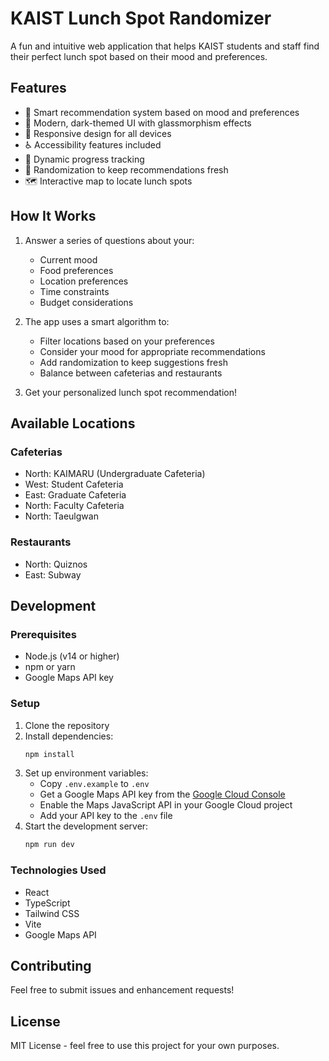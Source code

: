 # KAIST Lunch Spot Randomizer

A fun and intuitive web application that helps KAIST students and staff find their perfect lunch spot based on their mood and preferences.

## Features

- 🎯 Smart recommendation system based on mood and preferences
- 🎨 Modern, dark-themed UI with glassmorphism effects
- 📱 Responsive design for all devices
- ♿ Accessibility features included
- 🔄 Dynamic progress tracking
- 🎲 Randomization to keep recommendations fresh
- 🗺️ Interactive map to locate lunch spots

## How It Works

1. Answer a series of questions about your:
   - Current mood
   - Food preferences
   - Location preferences
   - Time constraints
   - Budget considerations

2. The app uses a smart algorithm to:
   - Filter locations based on your preferences
   - Consider your mood for appropriate recommendations
   - Add randomization to keep suggestions fresh
   - Balance between cafeterias and restaurants

3. Get your personalized lunch spot recommendation!

## Available Locations

### Cafeterias
- North: KAIMARU (Undergraduate Cafeteria)
- West: Student Cafeteria
- East: Graduate Cafeteria
- North: Faculty Cafeteria
- North: Taeulgwan

### Restaurants
- North: Quiznos
- East: Subway

## Development

### Prerequisites
- Node.js (v14 or higher)
- npm or yarn
- Google Maps API key

### Setup
1. Clone the repository
2. Install dependencies:
   ```bash
   npm install
   ```
3. Set up environment variables:
   - Copy `.env.example` to `.env`
   - Get a Google Maps API key from the [Google Cloud Console](https://console.cloud.google.com/)
   - Enable the Maps JavaScript API in your Google Cloud project
   - Add your API key to the `.env` file
4. Start the development server:
   ```bash
   npm run dev
   ```

### Technologies Used
- React
- TypeScript
- Tailwind CSS
- Vite
- Google Maps API

## Contributing

Feel free to submit issues and enhancement requests!

## License

MIT License - feel free to use this project for your own purposes.

